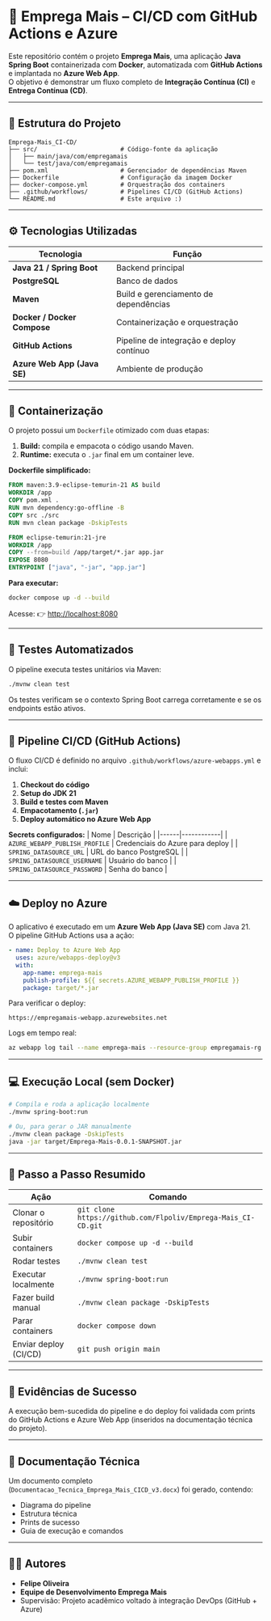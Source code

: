# 🚀 Emprega Mais – CI/CD com GitHub Actions e Azure

Este repositório contém o projeto **Emprega Mais**, uma aplicação **Java Spring Boot** containerizada com **Docker**, automatizada com **GitHub Actions** e implantada no **Azure Web App**.  
O objetivo é demonstrar um fluxo completo de **Integração Contínua (CI)** e **Entrega Contínua (CD)**.

---

## 🧩 Estrutura do Projeto

```
Emprega-Mais_CI-CD/
├── src/                       # Código-fonte da aplicação
│   ├── main/java/com/empregamais
│   └── test/java/com/empregamais
├── pom.xml                    # Gerenciador de dependências Maven
├── Dockerfile                 # Configuração da imagem Docker
├── docker-compose.yml         # Orquestração dos containers
├── .github/workflows/         # Pipelines CI/CD (GitHub Actions)
└── README.md                  # Este arquivo :)
```

---

## ⚙️ Tecnologias Utilizadas

| Tecnologia | Função |
|-------------|--------|
| **Java 21 / Spring Boot** | Backend principal |
| **PostgreSQL** | Banco de dados |
| **Maven** | Build e gerenciamento de dependências |
| **Docker / Docker Compose** | Containerização e orquestração |
| **GitHub Actions** | Pipeline de integração e deploy contínuo |
| **Azure Web App (Java SE)** | Ambiente de produção |

---

## 🐳 Containerização

O projeto possui um `Dockerfile` otimizado com duas etapas:

1. **Build:** compila e empacota o código usando Maven.  
2. **Runtime:** executa o `.jar` final em um container leve.

**Dockerfile simplificado:**
```Dockerfile
FROM maven:3.9-eclipse-temurin-21 AS build
WORKDIR /app
COPY pom.xml .
RUN mvn dependency:go-offline -B
COPY src ./src
RUN mvn clean package -DskipTests

FROM eclipse-temurin:21-jre
WORKDIR /app
COPY --from=build /app/target/*.jar app.jar
EXPOSE 8080
ENTRYPOINT ["java", "-jar", "app.jar"]
```

**Para executar:**
```bash
docker compose up -d --build
```
Acesse: 👉 [http://localhost:8080](http://localhost:8080)

---

## 🧪 Testes Automatizados

O pipeline executa testes unitários via Maven:

```bash
./mvnw clean test
```

Os testes verificam se o contexto Spring Boot carrega corretamente e se os endpoints estão ativos.

---

## 🔁 Pipeline CI/CD (GitHub Actions)

O fluxo CI/CD é definido no arquivo `.github/workflows/azure-webapps.yml` e inclui:

1. **Checkout do código**
2. **Setup do JDK 21**
3. **Build e testes com Maven**
4. **Empacotamento (`.jar`)**
5. **Deploy automático no Azure Web App**

**Secrets configurados:**
| Nome | Descrição |
|------|------------|
| `AZURE_WEBAPP_PUBLISH_PROFILE` | Credenciais do Azure para deploy |
| `SPRING_DATASOURCE_URL` | URL do banco PostgreSQL |
| `SPRING_DATASOURCE_USERNAME` | Usuário do banco |
| `SPRING_DATASOURCE_PASSWORD` | Senha do banco |

---

## ☁️ Deploy no Azure

O aplicativo é executado em um **Azure Web App (Java SE)** com Java 21.  
O pipeline GitHub Actions usa a ação:

```yaml
- name: Deploy to Azure Web App
  uses: azure/webapps-deploy@v3
  with:
    app-name: emprega-mais
    publish-profile: ${{ secrets.AZURE_WEBAPP_PUBLISH_PROFILE }}
    package: target/*.jar
```

Para verificar o deploy:
```
https://empregamais-webapp.azurewebsites.net
```

Logs em tempo real:
```bash
az webapp log tail --name emprega-mais --resource-group empregamais-rg
```

---

## 💻 Execução Local (sem Docker)

```bash
# Compila e roda a aplicação localmente
./mvnw spring-boot:run

# Ou, para gerar o JAR manualmente
./mvnw clean package -DskipTests
java -jar target/Emprega-Mais-0.0.1-SNAPSHOT.jar
```

---

## 🧠 Passo a Passo Resumido

| Ação | Comando |
|------|----------|
| Clonar o repositório | `git clone https://github.com/Flpoliv/Emprega-Mais_CI-CD.git` |
| Subir containers | `docker compose up -d --build` |
| Rodar testes | `./mvnw clean test` |
| Executar localmente | `./mvnw spring-boot:run` |
| Fazer build manual | `./mvnw clean package -DskipTests` |
| Parar containers | `docker compose down` |
| Enviar deploy (CI/CD) | `git push origin main` |

---

## 📸 Evidências de Sucesso

A execução bem-sucedida do pipeline e do deploy foi validada com prints do GitHub Actions e Azure Web App (inseridos na documentação técnica do projeto).

---

## 📘 Documentação Técnica

Um documento completo (`Documentacao_Tecnica_Emprega_Mais_CICD_v3.docx`) foi gerado, contendo:
- Diagrama do pipeline  
- Estrutura técnica  
- Prints de sucesso  
- Guia de execução e comandos  

---

## 👨‍💻 Autores

- **Felipe Oliveira**
- **Equipe de Desenvolvimento Emprega Mais**
- Supervisão: Projeto acadêmico voltado à integração DevOps (GitHub + Azure)
